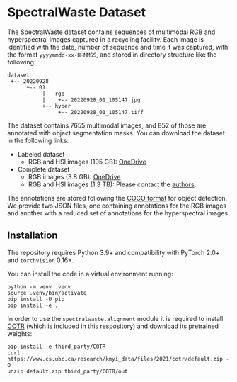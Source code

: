 # SpectralWaste Dataset

The SpectralWaste dataset contains sequences of multimodal RGB and hyperspectral images captured in a recycling facility. Each image is identified with the date, number of sequence and time it was captured, with the format `yyyymmdd-xx-HHMMSS`, and stored in directory structure like the following:

```
dataset
 +-- 20220928
      +-- 01
           |-- rgb
           |    +-- 20220928_01_105147.jpg
           +-- hyper
                +-- 20220928_01_105147.tiff
```

The dataset contains 7655 multimodal images, and 852 of those are annotated with object segmentation masks. You can download the dataset in the following links:

* Labeled dataset
     * RGB and HSI images (105 GB): [OneDrive][labeled-dataset]
* Complete dataset
     * RGB images (3.8 GB): [OneDrive][complete-rgb]
     * RGB and HSI images (1.3 TB): Please contact the [authors](mailto:fpena@unizar.es,acm@unizar.es).

The annotations are stored following the [COCO format](https://cocodataset.org/#format-data) for object detection. We provide two JSON files, one containing annotations for the RGB images and another with a reduced set of annotations for the hyperspectral images.

[labeled-dataset]: https://unizares-my.sharepoint.com/:f:/g/personal/756012_unizar_es/EkzyB3aciG1GncKAHUdh_sEB2Ch8kGwxLTyvLBHdKTiM_Q?e=feRBh6
[complete-rgb]: https://unizares-my.sharepoint.com/:u:/g/personal/756012_unizar_es/EWFDxj3rv1JFnPFVLCd0ePwBV3hsps2nwX84nq3orIgHzw?e=wtXoXC


## Installation
The repository requires Python 3.9+ and compatibility with PyTorch 2.0+ and `torchvision` 0.16+.

You can install the code in a virtual environment running:

```
python -m venv .venv
source .venv/bin/activate
pip install -U pip
pip install -e .
```

In order to use the `spectralwaste.alignment` module it is required to install [COTR](https://github.com/ubc-vision/COTR) (which is included in this respository) and download its pretrained weights:

```
pip install -e third_party/COTR
curl https://www.cs.ubc.ca/research/kmyi_data/files/2021/cotr/default.zip -O
unzip default.zip third_party/COTR/out
```